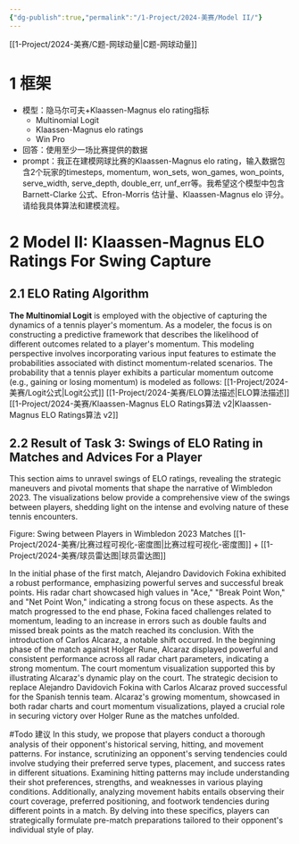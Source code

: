 ```yaml
---
{"dg-publish":true,"permalink":"/1-Project/2024-美赛/Model II/"}
---
```


[[1-Project/2024-美赛/C题-网球动量\|C题-网球动量]]
# 1 框架
- 模型：隐马尔可夫+Klaassen-Magnus elo rating指标
	- Multinomial Logit
	- Klaassen-Magnus elo ratings
	- Win Pro
- 回答：使用至少一场比赛提供的数据
- prompt：我正在建模网球比赛的Klaassen-Magnus elo rating，输入数据包含2个玩家的timesteps, momentum, won_sets, won_games, won_points, serve_width, serve_depth, double_err, unf_err等。我希望这个模型中包含Barnett-Clarke 公式、Efron-Morris 估计量、Klaassen-Magnus elo 评分。请给我具体算法和建模流程。
# 2 Model II: Klaassen-Magnus ELO Ratings For Swing Capture
## 2.1 ELO Rating Algorithm
**The Multinomial Logit** is employed with the objective of capturing the dynamics of a tennis player's momentum. As a modeler, the focus is on constructing a predictive framework that describes the likelihood of different outcomes related to a player's momentum. This modeling perspective involves incorporating various input features to estimate the probabilities associated with distinct momentum-related scenarios.
The probability that a tennis player exhibits a particular momentum outcome (e.g., gaining or losing momentum) is modeled as follows:
[[1-Project/2024-美赛/Logit公式\|Logit公式]]
[[1-Project/2024-美赛/ELO算法描述\|ELO算法描述]]
[[1-Project/2024-美赛/Klaassen-Magnus ELO Ratings算法 v2\|Klaassen-Magnus ELO Ratings算法 v2]]
## 2.2 Result of Task 3: Swings of ELO Rating in Matches and Advices For a Player
This section aims to unravel swings of ELO ratings, revealing the strategic maneuvers and pivotal moments that shape the narrative of Wimbledon 2023. The visualizations below provide a comprehensive view of the swings between players, shedding light on the intense and evolving nature of these tennis encounters.

Figure: Swing between Players in Wimbledon 2023 Matches
[[1-Project/2024-美赛/比赛过程可视化-密度图\|比赛过程可视化-密度图]] + [[1-Project/2024-美赛/球员雷达图\|球员雷达图]]

In the initial phase of the first match, Alejandro Davidovich Fokina exhibited a robust performance, emphasizing powerful serves and successful break points. His radar chart showcased high values in "Ace," "Break Point Won," and "Net Point Won," indicating a strong focus on these aspects. As the match progressed to the end phase, Fokina faced challenges related to momentum, leading to an increase in errors such as double faults and missed break points as the match reached its conclusion.
With the introduction of Carlos Alcaraz, a notable shift occurred. In the beginning phase of the match against Holger Rune, Alcaraz displayed powerful and consistent performance across all radar chart parameters, indicating a strong momentum. The court momentum visualization supported this by illustrating Alcaraz's dynamic play on the court.
The strategic decision to replace Alejandro Davidovich Fokina with Carlos Alcaraz proved successful for the Spanish tennis team. Alcaraz's growing momentum, showcased in both radar charts and court momentum visualizations, played a crucial role in securing victory over Holger Rune as the matches unfolded.

 #Todo 建议
 In this study, we propose that players conduct a thorough analysis of their opponent's historical serving, hitting, and movement patterns. For instance, scrutinizing an opponent's serving tendencies could involve studying their preferred serve types, placement, and success rates in different situations. Examining hitting patterns may include understanding their shot preferences, strengths, and weaknesses in various playing conditions. Additionally, analyzing movement habits entails observing their court coverage, preferred positioning, and footwork tendencies during different points in a match. By delving into these specifics, players can strategically formulate pre-match preparations tailored to their opponent's individual style of play.